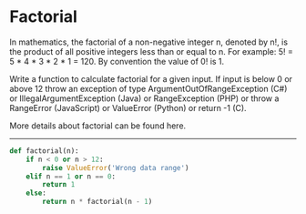 # Factorial

In mathematics, the factorial of a non-negative integer n, denoted by n!, is the product of all positive integers less than or equal to n. For example: 5! = 5 * 4 * 3 * 2 * 1 = 120. By convention the value of 0! is 1.

Write a function to calculate factorial for a given input. If input is below 0 or above 12 throw an exception of type ArgumentOutOfRangeException (C#) or IllegalArgumentException (Java) or RangeException (PHP) or throw a RangeError (JavaScript) or ValueError (Python) or return -1 (C).

More details about factorial can be found here.

---

```py
def factorial(n):  
    if n < 0 or n > 12:
        raise ValueError('Wrong data range')
    elif n == 1 or n == 0:
        return 1
    else:
        return n * factorial(n - 1)
```
